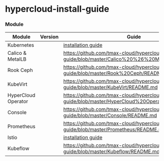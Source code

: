 # hypercloud-install-guide

### Module

| Module | Version | Guide |
| ------ | ------ | ------ |
| Kubernetes | | [installation guide](https://github.com/tmax-cloud/hypercloud-install-guide/blob/master/Kubernetes/README.md) |
| Calico & MetalLB | | https://github.com/tmax-cloud/hypercloud-install-guide/blob/master/Calico%20%26%20MetalLB/README.md |
| Rook Ceph | | https://github.com/tmax-cloud/hypercloud-install-guide/blob/master/Rook%20Ceph/README.md |
| KubeVirt | | https://github.com/tmax-cloud/hypercloud-install-guide/blob/master/KubeVirt/README.md |
| HyperCloud Operator | | https://github.com/tmax-cloud/hypercloud-install-guide/blob/master/HyperCloud%20Operator/README.md |
| Console | | https://github.com/tmax-cloud/hypercloud-install-guide/blob/master/Console/README.md |
| Prometheus | | https://github.com/tmax-cloud/hypercloud-install-guide/blob/master/Prometheus/README.md |
| Istio | | [installation guide](https://github.com/tmax-cloud/hypercloud-install-guide/blob/master/istio/README.md) |
| Kubeflow | | https://github.com/tmax-cloud/hypercloud-install-guide/blob/master/Kubeflow/README.md |
